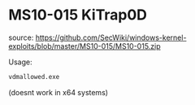 # MS10-015 KiTrap0D
source: https://github.com/SecWiki/windows-kernel-exploits/blob/master/MS10-015/MS10-015.zip

Usage:
```cmd
vdmallowed.exe
```
(doesnt work in x64 systems)
